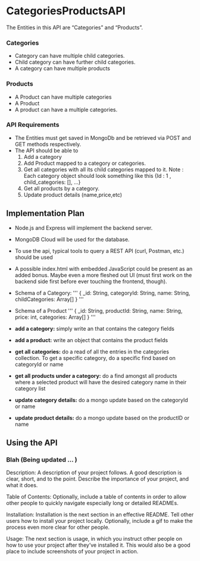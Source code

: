 # CategoriesProductsAPI

The Entities in this API are “Categories” and “Products”.

### Categories
- Category can have multiple child categories.
- Child category can have further child categories.
- A category can have multiple products

### Products
- A Product can have multiple categories
- A Product 
- A product can have a multiple categories.

### API Requirements
- The Entities must get saved in MongoDb and be retrieved via POST and GET methods respectively.
- The API should be able to
  1. Add a category
  2. Add Product mapped to a category or categories.
  3. Get all categories with all its child categories mapped to it. Note : Each category object should look something like this {Id : 1 , child_categories: [], ...}
  4. Get all products by a category.
  5. Update product details (name,price,etc)
  
## Implementation Plan
- Node.js and Express will implement the backend server.
- MongoDB Cloud will be used for the database.
- To use the api, typical tools to query a REST API (curl, Postman, etc.) should be used
- A possible index.html with embedded JavaScript could be present as an added bonus. Maybe even a more fleshed out UI (must first work on the backend side first before ever touching the frontend, though).

- Schema of a Category:
'''
{
  _id: String,
  categoryId: String,
  name: String,
  childCategories: Array[]
}
'''

- Schema of a Product
'''
{
  _id: String,
  productId: String,
  name: String,
  price: int,
  categories: Array[]
}
'''

- **add a category:** simply write an that contains the category fields
- **add a product:** write an object that contains the product fields
- **get all categories:** do a read of all the entries in the categories collection. To get a specific category, do a specific find based on categoryId or name
- **get all products under a category:** do a find amongst all products where a selected product will have the desired category name in their category list
- **update category details:** do a mongo update based on the categoryId or name
- **update product details:** do a mongo update based on the productID or name

## Using the API

### Blah (Being updated ... )

Description: A description of your project follows. A good description is clear, short, and to the point. Describe the importance of your project, and what it does.

Table of Contents: Optionally, include a table of contents in order to allow other people to quickly navigate especially long or detailed READMEs.

Installation: Installation is the next section in an effective README. Tell other users how to install your project locally. Optionally, include a gif to make the process even more clear for other people.

Usage: The next section is usage, in which you instruct other people on how to use your project after they’ve installed it. This would also be a good place to include screenshots of your project in action.
